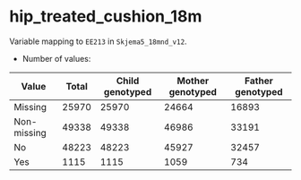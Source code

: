 # hip_treated_cushion_18m
Variable mapping to `EE213` in `Skjema5_18mnd_v12`.
- Number of values:

| Value | Total | Child genotyped | Mother genotyped | Father genotyped |
| ----- | ----- | --------------- | ---------------- | ---------------- |
| Missing | 25970 | 25970 | 24664 | 16893 |
| Non-missing | 49338 | 49338 | 46986 | 33191 |
| No | 48223 | 48223 | 45927 |32457 |
| Yes | 1115 | 1115 | 1059 |734 |



